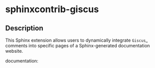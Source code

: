 # sphinxcontrib-giscus

Description
----------------------

This Sphinx extension allows users to dynamically integrate `Giscus`_ comments into specific pages of a
Sphinx-generated documentation website.

documentation: 